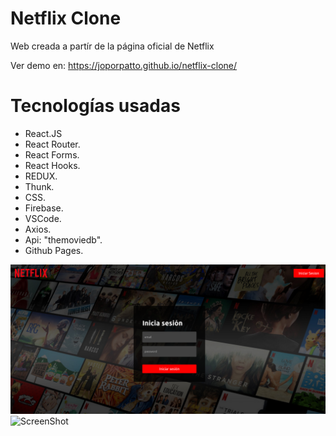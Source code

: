 # Netflix Clone

Web creada a partír de la página oficial de Netflix

Ver demo en:
https://joporpatto.github.io/netflix-clone/

# Tecnologías usadas

- React.JS
- React Router.
- React Forms.
- React Hooks.
- REDUX.
- Thunk.
- CSS.
- Firebase.
- VSCode.
- Axios.
- Api: "themoviedb".
- Github Pages.


![ScreenShot](/public/images/Screenshot-1.png)
![ScreenShot](/public/images/Screenshot-2.png)
